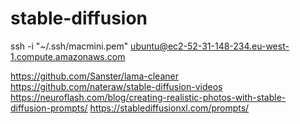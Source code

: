 # stable-diffusion

ssh -i "~/.ssh/macmini.pem" ubuntu@ec2-52-31-148-234.eu-west-1.compute.amazonaws.com

https://github.com/Sanster/lama-cleaner
https://github.com/nateraw/stable-diffusion-videos
https://neuroflash.com/blog/creating-realistic-photos-with-stable-diffusion-prompts/
https://stablediffusionxl.com/prompts/
